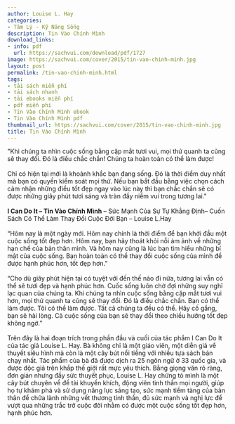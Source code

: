 ```yaml
---
author: Louise L. Hay
categories:
- Tâm Lý - Kỹ Năng Sống
description: Tin Vào Chính Mình
download_links:
- info: pdf
  url: https://sachvui.com/download/pdf/1727
image: https://sachvui.com/cover/2015/tin-vao-chinh-minh.jpg
layout: post
permalink: /tin-vao-chinh-minh.html
tags:
- tải sách miễn phí
- tải sách nhanh
- tải ebooks miễn phí
- pdf miễn phí
- Tin Vào Chính Mình ebook
- Tin Vào Chính Mình pdf
thumbnail_url: https://sachvui.com/cover/2015/tin-vao-chinh-minh.jpg
title: Tin Vào Chính Mình
---
```


 <div class="item-desc text-justify"> <p>"Khi chúng ta nhìn cuộc sống bằng cặp mắt tươi vui, mọi thứ quanh ta cũng sẽ thay đổi. Đó là điều chắc chắn! Chúng ta hoàn toàn có thể làm được!<br><br>Chỉ có hiện tại mới là khoảnh khắc bạn đang sống. Đó là thời điểm duy nhất mà bạn có quyền kiểm soát mọi thứ. Nếu bạn bắt đầu bằng việc chọn cách cảm nhận những điều tốt đẹp ngay vào lúc này thì bạn chắc chắn sẽ có được những giây phút tươi sáng và tràn đầy niềm vui trong tương lai."<br><br><strong>I Can Do It – Tin Vào Chính Mình</strong> – Sức Mạnh Của Sự Tự Khẳng Định– Cuốn Sách Có Thể Làm Thay Đổi Cuộc Đời Bạn – Louise L.Hay<br><br>“Hôm nay là một ngày mới. Hôm nay chính là thời điểm để bạn khởi đầu một cuộc sống tốt đẹp hơn. Hôm nay, bạn hãy thoát khỏi nỗi ám ảnh về những hạn chế của bản thân mình. Và hôm nay cũng là lúc bạn tìm hiểu những bí mật của cuộc sống. Bạn hoàn toàn có thể thay đổi cuộc sống của mình để được hạnh phúc hơn, tốt đẹp hơn.”<br><br>“Cho dù giây phút hiện tại có tuyệt với đến thế nào đi nữa, tương lai vẫn có thể sẽ tươi đẹp và hạnh phúc hơn. Cuốc sống luôn chờ đợi những suy nghĩ lạc quan của chúng ta. Khi chúng ta nhìn cuộc sống bằng cặp mắt tươi vui hơn, mọi thứ quanh ta cũng sẽ thay đổi. Đó là điều chắc chắn. Bạn có thể làm được. Tôi có thể làm được. Tất cả chúng ta đều có thể. Hãy cố gắng, bạn sẽ hài lòng. Cả cuộc sống của bạn sẽ thay đổi theo chiều hướng tốt đẹp không ngờ.”<br><br>Trên đây là hai đoạn trích trong phần đầu và cuối của tác phẩm I Can Do It của tác giả Louise L. Hay. Bà không chỉ là một giáo viên, một diễn giả về thuyết siêu hình mà còn là một cây bút nổi tiếng với nhiều tựa sách bán chạy nhất. Tác phẩm của bà đã được dịch ra 25 ngôn ngữ ở 33 quốc gia, và được độc giả trên khắp thế giới rất mực yêu thích. Bằng giọng văn rõ ràng, đơn giản nhưng đầy sức thuyết phục, Louise L. Hay chứng tỏ mình là một cây bút chuyên về đề tài khuyến khích, động viên tinh thần mọi người, giúp họ tự khám phá và sử dụng năng lực sáng tạo, sức mạnh tiềm tàng của bản thân để chữa lành những vết thương tinh thần, đủ sức mạnh và nghị lực để vượt qua những trắc trở cuộc đời nhằm có được một cuộc sống tốt đẹp hơn, hạnh phúc hơn.<br> </p> </div>